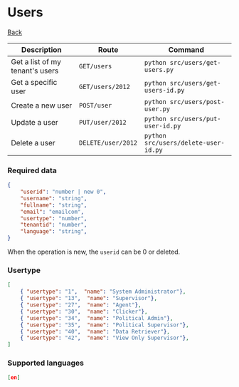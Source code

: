 # Users
[Back](../README.MD#menu)



| Description | Route | Command
|-------------|-------|---------|
|Get a list of my tenant's users|`GET/users`|`python src/users/get-users.py`|
|Get a specific user|`GET/users/2012`|`python src/users/get-users-id.py`| 
|Create a new user|`POST/user`|`python src/users/post-user.py`|  
|Update a user|`PUT/user/2012`|`python src/users/put-user-id.py`|
|Delete a user | `DELETE/user/2012` | `python src/users/delete-user-id.py` |


### Required data
```json
{
    "userid": "number | new 0",
    "username": "string",
    "fullname": "string",
    "email": "emailcom",
    "usertype": "number",
    "tenantid": "number",
    "language": "string",
}
```
When the operation is new, the `userid` can be 0 or deleted.
### Usertype
```json
[
    { "usertype": "1",  "name": "System Administrator"},
    { "usertype": "13",  "name": "Supervisor"},
    { "usertype": "27",  "name": "Agent"},
    { "usertype": "30",  "name": "Clicker"},
    { "usertype": "34",  "name": "Political Admin"},
    { "usertype": "35",  "name": "Political Supervisor"},
    { "usertype": "40",  "name": "Data Retriever"},
    { "usertype": "42",  "name": "View Only Supervisor"},
]
```
### Supported languages
```json
[en]
```

